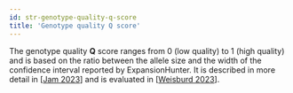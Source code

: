```yaml
---
id: str-genotype-quality-q-score
title: 'Genotype quality Q score'
---
```


The genotype quality **Q** score ranges from 0 (low quality) to 1 (high quality) and is based on the ratio between the allele size and the width of the confidence interval reported by ExpansionHunter. It is described in more detail in [[Jam 2023](https://pmc.ncbi.nlm.nih.gov/articles/PMC10028971)] and is evaluated in [[Weisburd 2023](https://pubmed.ncbi.nlm.nih.gov/37214979/)].
